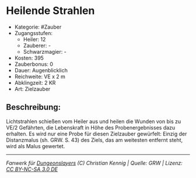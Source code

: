 # Heilende Strahlen  
- Kategorie: #Zauber  
- Zugangsstufen:  
  - Heiler: 12  
  - Zauberer: -  
  - Schwarzmagier: -  
- Kosten: 395  
- Zauberbonus: 0  
- Dauer: Augenblicklich  
- Reichweite: VE x 2 m  
- Abklingzeit: 2 KR  
- Art: Zielzauber     

## Beschreibung:
Lichtstrahlen schießen vom Heiler aus und heilen die Wunden von bis zu VE/2 Gefährten, die Lebenskraft in Höhe des Probenergebnisses dazu erhalten. Es wird nur eine Probe für diesen Zielzauber gewürfelt: Einzig der Distanzmalus (sh. GRW. S. 43) des Ziels, das am weitesten entfernt steht, wird als Malus gewertet.


___
*Fanwerk für [Dungeonslayers](https://www.dungeonslayers.net/) (C) Christian Kennig | Quelle: GRW | Lizenz: [CC BY-NC-SA 3.0 DE](https://creativecommons.org/licenses/by-nc-sa/3.0/de/)*